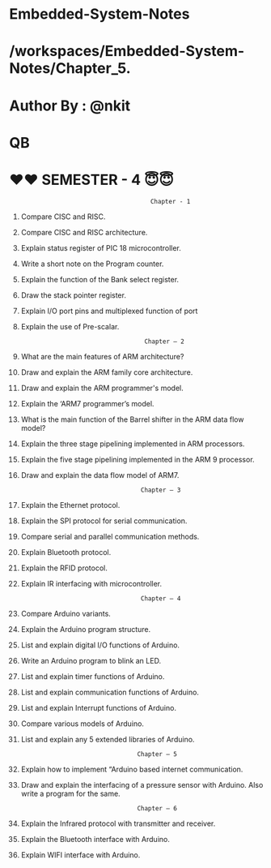 # Embedded-System-Notes
# /workspaces/Embedded-System-Notes/Chapter_5.
# Author By : @nkit 
# QB 
                  
#                                      ❤❤ SEMESTER - 4 😇😇
                                     
                                           Chapter - 1


1.	Compare CISC and RISC.
2.	Compare CISC and RISC architecture.
3.	Explain status register of PIC 18 microcontroller.
4.	Write a short note on the Program counter.
5.	Explain the function of the Bank select register.
6.	Draw the stack pointer register.
7.	Explain I/O port pins and multiplexed function of port 
8.	Explain the use of Pre-scalar.


                                          Chapter – 2


1.	What are the main features of ARM architecture?
2.	Draw and explain the ARM family core architecture.
3.	Draw and explain the ARM programmer's model.
4.	Explain the ‘ARM7 programmer’s model.
5.	What is the main function of the Barrel shifter in the     ARM data flow model?
6.	Explain the three stage pipelining implemented in ARM processors.
7.	Explain the five stage pipelining implemented in the ARM 9 processor.
8.	Draw and explain the data flow model of ARM7.



                                         Chapter – 3
  

1.	Explain the Ethernet protocol.
2.	Explain the SPI protocol for serial communication.
3.	Compare serial and parallel communication methods.
4.	Explain Bluetooth protocol.
5.	Explain the RFID protocol.
6.	Explain IR interfacing with microcontroller.


                                         Chapter – 4


1.	Compare Arduino variants.
2.	Explain the Arduino program structure.
3.	List and explain digital I/O functions of Arduino.
4.	Write an Arduino program to blink an LED.
5.	List and explain timer functions of Arduino.
6.	List and explain communication functions of Arduino.
7.	List and explain Interrupt functions of Arduino.
8.	Compare various models of Arduino.
9.	List and explain any 5 extended libraries of Arduino.


                                        Chapter – 5


1.	Explain how to implement “Arduino based internet communication.

      
     



   
3.	Draw and explain the interfacing of a pressure sensor with Arduino. Also write a program for the same.


                                        Chapter – 6


1.	Explain the Infrared protocol with transmitter and receiver.
2.	Explain the Bluetooth interface with Arduino.
3.	Explain WIFI interface with Arduino.



